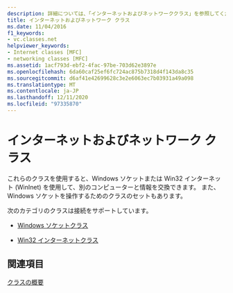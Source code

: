 ```yaml
---
description: 詳細については、「インターネットおよびネットワーククラス」を参照してください。
title: インターネットおよびネットワーク クラス
ms.date: 11/04/2016
f1_keywords:
- vc.classes.net
helpviewer_keywords:
- Internet classes [MFC]
- networking classes [MFC]
ms.assetid: 1acf793d-ebf2-4fac-97be-703d62e3897e
ms.openlocfilehash: 6da60caf25ef6fc724ac875b7318d4f143da8c35
ms.sourcegitcommit: d6af41e42699628c3e2e6063ec7b03931a49a098
ms.translationtype: MT
ms.contentlocale: ja-JP
ms.lasthandoff: 12/11/2020
ms.locfileid: "97335870"
---
```

# <a name="internet-and-networking-classes"></a>インターネットおよびネットワーク クラス

これらのクラスを使用すると、Windows ソケットまたは Win32 インターネット (WinInet) を使用して、別のコンピューターと情報を交換できます。 また、Windows ソケットを操作するためのクラスのセットもあります。

次のカテゴリのクラスは接続をサポートしています。

- [Windows ソケットクラス](windows-sockets-classes.md)

- [Win32 インターネットクラス](win32-internet-classes.md)

## <a name="see-also"></a>関連項目

[クラスの概要](class-library-overview.md)
